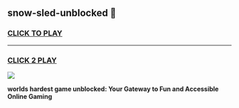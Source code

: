 
## snow-sled-unblocked 👋
<h3>
<a href="https://premium.freeplayer.one?title=snow-sled-unblocked&ref=14F">CLICK TO PLAY</a></h3>
<hr>

<h3>
<a href="https://premium.freeplayer.one?title=snow-sled-unblocked&ref=14F">CLICK 2 PLAY</a>
  
</h3>

<a href="https://premium.freeplayer.one?title=snow-sled-unblocked&ref=12F/"><img src="https://clearcache.store/games.png"></a>


**worlds hardest game unblocked: Your Gateway to Fun and Accessible Online Gaming**
